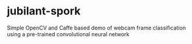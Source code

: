 # jubilant-spork
Simple OpenCV and Caffe based demo of webcam frame classification using a pre-trained convolutional neural network
